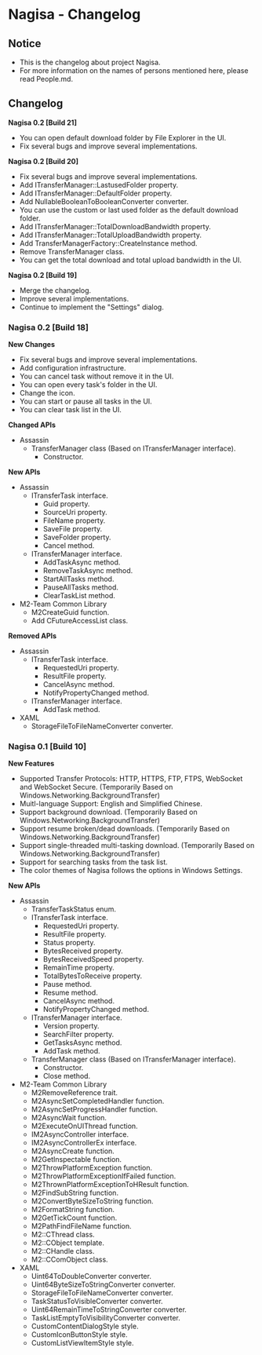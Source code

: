 ﻿# Nagisa - Changelog

## Notice
- This is the changelog about project Nagisa.
- For more information on the names of persons mentioned here, please read 
  People.md.

## Changelog

**Nagisa 0.2 [Build 21]**
- You can open default download folder by File Explorer in the UI.
- Fix several bugs and improve several implementations.

**Nagisa 0.2 [Build 20]**
- Fix several bugs and improve several implementations.
- Add ITransferManager::LastusedFolder property.
- Add ITransferManager::DefaultFolder property.
- Add NullableBooleanToBooleanConverter converter.
- You can use the custom or last used folder as the default download folder.
- Add ITransferManager::TotalDownloadBandwidth property.
- Add ITransferManager::TotalUploadBandwidth property.
- Add TransferManagerFactory::CreateInstance method.
- Remove TransferManager class.
- You can get the total download and total upload bandwidth in the UI.

**Nagisa 0.2 [Build 19]**
- Merge the changelog.
- Improve several implementations.
- Continue to implement the "Settings" dialog.

### Nagisa 0.2 [Build 18]
**New Changes**
- Fix several bugs and improve several implementations.
- Add configuration infrastructure.
- You can cancel task without remove it in the UI.
- You can open every task's folder in the UI.
- Change the icon.
- You can start or pause all tasks in the UI.
- You can clear task list in the UI.

**Changed APIs**
- Assassin
  - TransferManager class (Based on ITransferManager interface).
    - Constructor.

**New APIs**
- Assassin
  - ITransferTask interface.
    - Guid property.
    - SourceUri property.
    - FileName property.
    - SaveFile property.
    - SaveFolder property.
    - Cancel method.
  - ITransferManager interface.
    - AddTaskAsync method.
    - RemoveTaskAsync method.
	- StartAllTasks method.
	- PauseAllTasks method.
	- ClearTaskList method.
- M2-Team Common Library
  - M2CreateGuid function.
  - Add CFutureAccessList class.

**Removed APIs**
- Assassin
  - ITransferTask interface.
    - RequestedUri property.
    - ResultFile property.
    - CancelAsync method.
    - NotifyPropertyChanged method.
  - ITransferManager interface.
    - AddTask method.
- XAML
  - StorageFileToFileNameConverter converter.

### Nagisa 0.1 [Build 10]
**New Features**
- Supported Transfer Protocols: HTTP, HTTPS, FTP, FTPS, WebSocket and WebSocket
  Secure. (Temporarily Based on Windows.Networking.BackgroundTransfer)
- Muitl-language Support: English and Simplified Chinese.
- Support background download. 
  (Temporarily Based on Windows.Networking.BackgroundTransfer)
- Support resume broken/dead downloads.
  (Temporarily Based on Windows.Networking.BackgroundTransfer)
- Support single-threaded multi-tasking download.
  (Temporarily Based on Windows.Networking.BackgroundTransfer)
- Support for searching tasks from the task list.
- The color themes of Nagisa follows the options in Windows Settings.

**New APIs**
- Assassin
  - TransferTaskStatus enum.
  - ITransferTask interface.
    - RequestedUri property.
	- ResultFile property.
	- Status property.
	- BytesReceived property.
	- BytesReceivedSpeed property.
	- RemainTime property.
	- TotalBytesToReceive property.
	- Pause method.
	- Resume method.
	- CancelAsync method.
	- NotifyPropertyChanged method.
  - ITransferManager interface.
    - Version property.
	- SearchFilter property.
	- GetTasksAsync method.
	- AddTask method.
  - TransferManager class (Based on ITransferManager interface).
    - Constructor.
	- Close method.
- M2-Team Common Library
  - M2RemoveReference trait.
  - M2AsyncSetCompletedHandler function.
  - M2AsyncSetProgressHandler function.
  - M2AsyncWait function.
  - M2ExecuteOnUIThread function.
  - IM2AsyncController interface.
  - IM2AsyncControllerEx interface.
  - M2AsyncCreate function.
  - M2GetInspectable function.
  - M2ThrowPlatformException function.
  - M2ThrowPlatformExceptionIfFailed function.
  - M2ThrownPlatformExceptionToHResult function.
  - M2FindSubString function.
  - M2ConvertByteSizeToString function.
  - M2FormatString function.
  - M2GetTickCount function.
  - M2PathFindFileName function.
  - M2::CThread class.
  - M2::CObject template.
  - M2::CHandle class.
  - M2::CComObject class.
- XAML
  - Uint64ToDoubleConverter converter.
  - Uint64ByteSizeToStringConverter converter.
  - StorageFileToFileNameConverter converter.
  - TaskStatusToVisibleConverter converter.
  - Uint64RemainTimeToStringConverter converter.
  - TaskListEmptyToVisibilityConverter converter.
  - CustomContentDialogStyle style.
  - CustomIconButtonStyle style.
  - CustomListViewItemStyle style.
